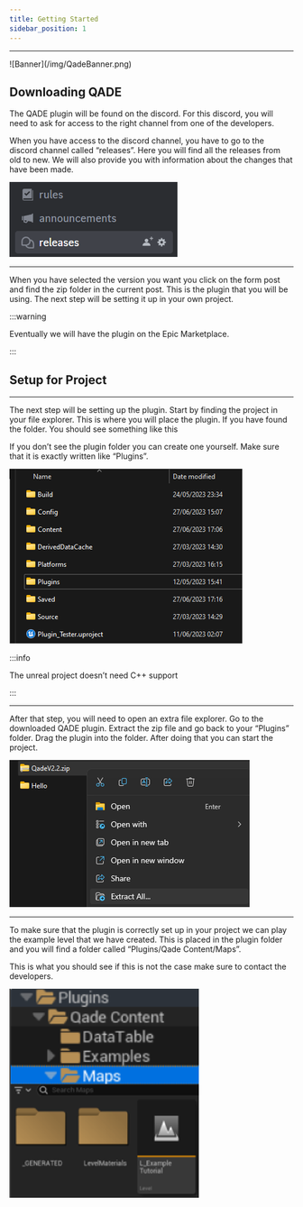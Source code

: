 ```yaml
---
title: Getting Started
sidebar_position: 1
---
```


<hr  /> 
![Banner](/img/QadeBanner.png)


## Downloading QADE
The QADE plugin will be found on the discord. For this discord, you will need to ask for access to the right channel from one of the developers. 

When you have access to the discord channel, you have to go to the discord channel called “releases”. Here you will find all the releases from old to new. We will also provide you with information about the changes that have been made.

![Release Discord](/img/GettingStarted/release.jpg)

<hr  /> 

When you have selected the version you want you click on the form post and find the zip folder in the current post. This is the plugin that you will be using. The next step will be setting it up in your own project.

:::warning

Eventually we will have the plugin on the Epic Marketplace. 

:::

## Setup for Project
<hr  /> 
The next step will be setting up the plugin.  Start by finding the project in your file explorer. This is where you will place the plugin. If you have found the folder. You should see something like this

If you don’t see the plugin folder you can create one yourself. Make sure that it is exactly written like “Plugins”.  

![Plugin Folder](/img/GettingStarted/plugin.jpg)

:::info

The unreal project doesn’t need C++ support

:::

<hr  /> 

After that step, you will need to open an extra file explorer. Go to the downloaded QADE plugin. Extract the zip file and go back to your “Plugins” folder. Drag the plugin into the folder. After doing that you can start the project. 

![Extract Plugin](/img/GettingStarted/extract.jpg)

<hr  /> 

To make sure that the plugin is correctly set up in your project we can play the example level that we have created. This is placed in the plugin folder and you will find a folder called “Plugins/Qade Content/Maps”.

This is what you should see if this is not the case make sure to contact the developers.

![Map Plugin](/img/GettingStarted/map.jpg)